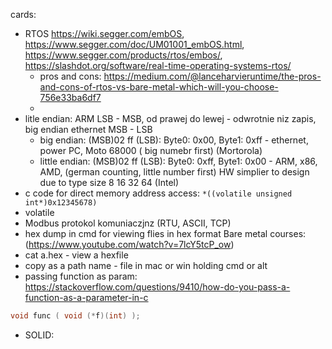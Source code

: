 cards:
- RTOS https://wiki.segger.com/embOS, https://www.segger.com/doc/UM01001_embOS.html, https://www.segger.com/products/rtos/embos/, https://slashdot.org/software/real-time-operating-systems-rtos/
	- pros and cons: https://medium.com/@lanceharvieruntime/the-pros-and-cons-of-rtos-vs-bare-metal-which-will-you-choose-756e33ba6df7
	- 
- litle endian: ARM LSB - MSB, od prawej do lewej - odwrotnie niz zapis, big endian ethernet MSB - LSB
	- big endian: (MSB)02 ff (LSB): Byte0: 0x00, Byte1: 0xff - ethernet, power PC, Moto 68000 ( big numebr first) (Mortorola)
	- little endian: (MSB)02 ff (LSB): Byte0: 0xff, Byte1: 0x00 - ARM, x86, AMD, (german counting, little number first) HW simplier to design due to type size 8 16 32 64 (Intel)
- c code for direct memory address access: ` *((volatile unsigned int*)0x12345678) `
- volatile
- Modbus protokol komuniaczjnz (RTU, ASCII, TCP)
- hex dump in cmd for viewing flies in hex format Bare metal courses: (https://www.youtube.com/watch?v=7lcY5tcP_ow)
- cat a.hex - view a hexfile
- copy as a path name - file in mac or win holding cmd or alt
- passing function as param:  https://stackoverflow.com/questions/9410/how-do-you-pass-a-function-as-a-parameter-in-c
```c
void func ( void (*f)(int) );
```

- SOLID: 

